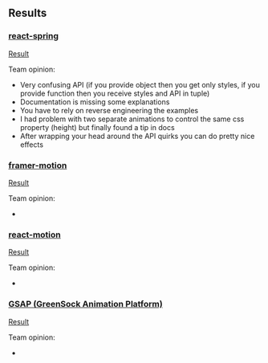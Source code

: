 ## Results

### [react-spring](https://github.com/pmndrs/react-spring)

[Result](https://selleo-react-animations-hackathon.netlify.app/react-spring)

Team opinion:

- Very confusing API (if you provide object then you get only styles, if you provide function then you receive styles and API in tuple)
- Documentation is missing some explanations
- You have to rely on reverse engineering the examples
- I had problem with two separate animations to control the same css property (height) but finally found a tip in docs
- After wrapping your head around the API quirks you can do pretty nice effects

### [framer-motion](https://www.framer.com/motion/)

[Result](https://selleo-react-animations-hackathon.netlify.app/framer-motion)

Team opinion:

- 

### [react-motion](https://github.com/chenglou/react-motion)

[Result](https://selleo-react-animations-hackathon.netlify.app/react-motion)

Team opinion:

- 

### [GSAP (GreenSock Animation Platform)](https://github.com/greensock/GSAP)

[Result](https://selleo-react-animations-hackathon.netlify.app/gsap)

Team opinion:

- 

